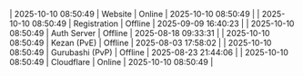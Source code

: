 | 2025-10-10 08:50:49 | Website | Online | 2025-10-10 08:50:49 |
| 2025-10-10 08:50:49 | Registration | Offline | 2025-09-09 16:40:23 |
| 2025-10-10 08:50:49 | Auth Server | Offline | 2025-08-18 09:33:31 |
| 2025-10-10 08:50:49 | Kezan (PvE) | Offline | 2025-08-03 17:58:02 |
| 2025-10-10 08:50:49 | Gurubashi (PvP) | Offline | 2025-08-23 21:44:06 |
| 2025-10-10 08:50:49 | Cloudflare | Online | 2025-10-10 08:50:49 |
